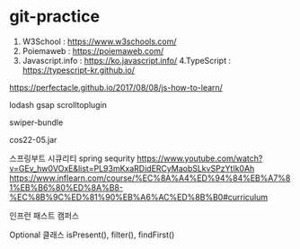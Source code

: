 # git-practice
1. W3School : https://www.w3schools.com/
2. Poiemaweb : https://poiemaweb.com/
3. Javascript.info : https://ko.javascript.info/
4.TypeScript : https://typescript-kr.github.io/

https://perfectacle.github.io/2017/08/08/js-how-to-learn/

lodash
gsap
scrolltoplugin

swiper-bundle

cos22-05.jar

스프링부트 시큐리티 spring sequrity
https://www.youtube.com/watch?v=GEv_hw0VOxE&list=PL93mKxaRDidERCyMaobSLkvSPzYtIk0Ah
https://www.inflearn.com/course/%EC%8A%A4%ED%94%84%EB%A7%81%EB%B6%80%ED%8A%B8-%EC%8B%9C%ED%81%90%EB%A6%AC%ED%8B%B0#curriculum

인프런
패스트 캠퍼스


Optional 클래스
isPresent(), filter(), findFirst()
